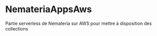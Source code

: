 # NemateriaAppsAws
Partie serverless de Nemateria sur AWS pour mettre à disposition des collections
